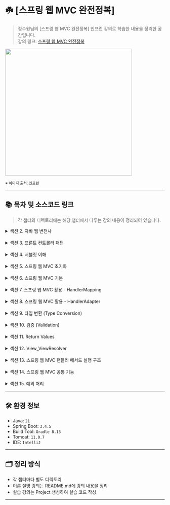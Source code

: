 # ☘️ [스프링 웹 MVC 완전정복]

> 정수원님의 [스프링 웹 MVC 완전정복] 인프런 강의로 학습한 내용을 정리한 공간입니다.  
> 강의 링크: [스프링 웹 MVC 완전정복](https://www.inflearn.com/course/%EC%8A%A4%ED%94%84%EB%A7%81-mvc-%EC%99%84%EC%A0%84%EC%A0%95%EB%B3%B5/dashboard)


<img src="https://cdn.inflearn.com/public/files/courses/336964/cover/01jrag4tv09tfazwzs4xpmxxe2?f=avif" width="400px">

<sub>※ 이미지 출처: 인프런</sub>

---

## 📚 목차 및 소스코드 링크

> 각 챕터의 디렉토리에는 해당 챕터에서 다루는 강의 내용이 정리되어 있습니다.

<details>
<summary>섹션 2. 자바 웹 변천사</summary>
<div markdown="1">

| 강의               | 디렉토리 경로                                          |
|------------------|--------------------------------------------------|
| 서블릿 방식 - Servlet | [section02/servlet](section02/servlet/README.md) |
| 모델 1 방식 - JSP    | [section02/jsp](section02/jsp/README.md)         |
| 모델 2 방식 - MVC    | [section02/mvc](section02/mvc/README.md)         |

</div>
</details>
<br/>
<details>
<summary>섹션 3. 프론트 컨트롤러 패턴</summary>
<div markdown="1">

| 강의             | 디렉토리 경로                                                            |
|----------------|--------------------------------------------------------------------|
| 프론트 컨트롤러 패턴 이해 | [section03/front-controller](section03/front-controller/README.md) |
| 스프링 MVC 간단 예제  | [section03/spring-mvc](section03/spring-mvc)                       |

</div>
</details>
<br/>
<details>
<summary>섹션 4. 서블릿 이해</summary>
<div markdown="1">

| 강의                        | 디렉토리 경로                                                                                |
|---------------------------|----------------------------------------------------------------------------------------|
| 서블릿(Servlet)              | [section04/servlet](section04/servlet/README.md)                                       |
| HttpServletRequest        | [section04/httpServletRequest](section04/httpServletRequest/README.md)                 |
| HttpServletRequest 기본     | [section04/httpServletRequestBasic](section04/httpServletRequestBasic/README.md)       |
| HttpServletRequest 요청 처리  | [section04/httpServletRequestProcess](section04/httpServletRequestProcess/README.md)   |
| HttpServletResponse       | [section04/httpServletResponse](section04/httpServletResponse/README.md)               |
| HttpServletResponse 응답 처리 | [section04/httpServletResponseProcess](section04/httpServletResponseProcess/README.md) |

</div>
</details>
<br/>
<details>
<summary>섹션 5. 스프링 웹 MVC 초기화</summary>
<div markdown="1">

| 강의                            | 디렉토리 경로                                                              |
|-------------------------------|----------------------------------------------------------------------|
| 서블릿 컨테이너 및 스프링 컨테이너 (1) ~ (2) | [section05/servlet-container](section05/servlet-container/README.md) |
| 초기화 클래스들                      | [section05/init-classes](section05/init-classes/README.md)           |

</div>
</details>
<br/>
<details>
<summary>섹션 6. 스프링 웹 MVC 기본</summary>
<div markdown="1">

| 강의                            | 디렉토리 경로                                                                            |
|-------------------------------|------------------------------------------------------------------------------------|
| 아키텍처 이해 (1) ~ (2)             | [section06/architecture](section06/architecture/README.md)                         |
| DispatcherServlet 개요          | [section06/dispatcherServlet](section06/dispatcherServlet/README.md)               |
| DispatcherServlet 초기화 및 요청 처리 | [section06/dispatcherServletProcess](section06/dispatcherServletProcess/README.md) |

</div>
</details>
<br/>
<details>
<summary>섹션 7. 스프링 웹 MVC 활용 - HandlerMapping</summary>
<div markdown="1">

| 강의                              | 디렉토리 경로                                                                          |
|---------------------------------|----------------------------------------------------------------------------------|
| HandlerMapping 이해               | [section07/handlerMapping](section07/handlerMapping/README.md)                   |
| @RequestMapping (1) ~ (2)       | [section07/requestMapping](section07/requestMapping/README.md)                   |
| @RequestMapping 원리 이해 (1) ~ (2) | [section07/requestMappingPrinciple](section07/requestMappingPrinciple/README.md) |

</div>
</details>
<br/>
<details>
<summary>섹션 8. 스프링 웹 MVC 활용 - HandlerAdapter</summary>
<div markdown="1">

| 강의                                                | 디렉토리 경로                                                                                                                |
|---------------------------------------------------|------------------------------------------------------------------------------------------------------------------------|
| HandlerAdapter 이해                                 | [section08/handlerAdapter](section08/handlerAdapter/README.md)                                                         |
| Method Arguments                                  | [section08/methodArguments](section08/methodArguments/README.md)                                                       |
| 메서드 기본 매개변수                                       | [section08/methodBasicArguments](section08/methodBasicArguments/README.md)                                             |
| @RequestParam (1) ~ (2)                           | [section08/requestParam](section08/requestParam/README.md)                                                             |
| @PathVariable                                     | [section08/pathVariable](section08/pathVariable/README.md)                                                             |
| @ModelAttribute (1) ~ (3)                         | [section08/modelAttribute](section08/modelAttribute/README.md)                                                         |
| HttpEntity_RequestEntity (1) ~ (2)                | [section08/requestEntity](section08/requestEntity/README.md)                                                           |
| @RequestBody                                      | [section08/requestBody](section08/requestBody/README.md)                                                               |
| HttpMessageConverter (1) ~ (2)                    | [section08/httpMessageConverter](section08/httpMessageConverter/README.md)                                             |
| @RequestHeader & @RequestAttribute & @CookieValue | [section08/requestHeader&requestAttribute&cookieValue](section08/requestHeader&requestAttribute&cookieValue/README.md) |
| Model                                             | [section08/model](section08/model/README.md)                                                                           |
| @SessionAttributes (1) ~ (2)                      | [section08/sessionAttributes](section08/sessionAttributes/README.md)                                                   |
| @SessionAttribute                                 | [section08/sessionAttribute](section08/sessionAttribute/README.md)                                                     |
| RedirectAttributes & Flash Attributes (1) ~ (2)   | [section08/redirectAttributes&flashAttributes](section08/redirectAttributes&flashAttributes/README.md)                 |
| 바인딩 - DataBinder (1) ~ (2)                        | [section08/dataBinder](section08/dataBinder/README.md)                                                                 |
| @InitBinder                                       | [section08/initBinder](section08/initBinder/README.md)                                                                 |

</div>
</details>
<br/>
<details>
<summary>섹션 9. 타입 변환 (Type Conversion)</summary>
<div markdown="1">

| 강의                                      | 디렉토리 경로                                                                                                      |
|-----------------------------------------|--------------------------------------------------------------------------------------------------------------|
| 개요                                      | [section09/intro](section09/intro/README.md)                                                                 |
| Converter                               | [section09/converter](section09/converter/README.md)                                                         |
| ConverterFactory & ConditionalConverter | [section09/converterFactory&conditionalConverter](section09/converterFactory&conditionalConverter/README.md) |
| ConversionService                       | [section09/conversionService](section09/conversionService/README.md)                                         |
| Converter 스프링 적용                        | [section09/converterSpring](section09/converterSpring/README.md)                                             |
| 바인딩과 타입 변환 관계 (1) ~ (2)                 | [section09/binding](section09/binding/README.md)                                                             |
| Formatter                               | [section09/formatter](section09/formatter/README.md)                                                         |
| FormattingConversionService             | [section09/formattingConversionService](section09/formattingConversionService/README.md)                     |
| Formatter 스프링 적용                        | [section09/formatterSpring](section09/formatterSpring/README.md)                                             |
| 어노테이션 기반 포매팅 (1) ~ (2)                  | [section09/annotationFormatting](section09/annotationFormatting/README.md)                                   |

</div>
</details>
<br/>
<details>
<summary>섹션 10. 검증 (Validation)</summary>
<div markdown="1">

| 강의                                                   | 디렉토리 경로                                                                                |
|------------------------------------------------------|----------------------------------------------------------------------------------------|
| 개요                                                   | [section10/intro](section10/intro/README.md)                                           |
| BindingResult 기본 (1) ~ (2)                           | [section10/bindingResult](section10/bindingResult/README.md)                           |
| BindingResult 사용자 정의 오류 추가 - FieldError, ObjectError | [section10/bindingResultCustomError](section10/bindingResultCustomError/README.md)     |
| BindingResult 입력 값 보존하기                              | [section10/bindingResultInput](section10/bindingResultInput/README.md)                 |
| BindingResult 와 MessageSource 연동 (1)                 | [section10/messageSource1](section10/messageSource1/README.md)                         |
| BindingResult 와 MessageSource 연동 (2) ~ (3)           | [section10/messageSource2](section10/messageSource2/README.md)                         |
| Validator (1) ~ (2)                                  | [section10/validator](section10/validator/README.md)                                   |
| Bean Validation 개요                                   | [section10/beanValidation](section10/beanValidation/README.md)                         |
| Java Bean Validation + Spring 통합 (1) ~ (3)           | [section10/springBeanValidation](section10/springBeanValidation/README.md)             |
| Bean Validation MessageSource 연동                     | [section10/messageSource](section10/messageSource/README.md)                           |
| 커스텀 검증 어노테이션 구현하기                                    | [section10/customValidationAnnotation](section10/customValidationAnnotation/README.md) |

</div>
</details>
<br/>
<details>
<summary>섹션 11. Return Values</summary>
<div markdown="1">

| 강의                | 디렉토리 경로                                                        |
|-------------------|----------------------------------------------------------------|
| Return Values 개요  | [section11/returnValues](section11/returnValues/README.md)     |
| @ResponseBody     | [section11/responseBody](section11/responseBody/README.md)     |
| ResponseEntity<T> | [section11/responseEntity](section11/responseEntity/README.md) |

</div>
</details>
<br/>
<details>
<summary>섹션 12. View_ViewResolver</summary>
<div markdown="1">

| 강의                | 디렉토리 경로                                                    |
|-------------------|------------------------------------------------------------|
| View_ViewResolver | [section12/viewResolver](section12/viewResolver/README.md) |
| Thymeleaf         | [section12/thymeleaf](section12/thymeleaf/README.md)       |

</div>
</details>
<br/>
<details>
<summary>섹션 13. 스프링 웹 MVC 핸들러 메서드 실행 구조</summary>
<div markdown="1">

| 강의                      | 디렉토리 경로                                                              |
|-------------------------|----------------------------------------------------------------------|
| 자바 리플렉션 이해              | [section13/reflection](section13/reflection/README.md)               |
| 자바 리플렉션 실전 예제 (1) ~ (2) | [section13/reflectionExample](section13/reflectionExample/README.md) |
| 핸들러 메서드 호출 원리 (1) ~ (2) | [section13/handlerMethod](section13/handlerMethod/README.md)         |
| 메서드 파라미터 실행 구조 이해       | [section13/methodParameter](section13/methodParameter/README.md)     |

</div>
</details>
<br/>
<details>
<summary>섹션 14. 스프링 웹 MVC 공통 기능</summary>
<div markdown="1">

| 강의                          | 디렉토리 경로                                                            |
|-----------------------------|--------------------------------------------------------------------|
| 인터셉터(Interceptor) (1) ~ (3) | [section14/interceptor](section14/interceptor/README.md)           |
| @ControllerAdvice (1) ~ (2) | [section14/controllerAdvice](section14/controllerAdvice/README.md) |

</div>
</details>
<br/>
<details>
<summary>섹션 15. 예외 처리</summary>
<div markdown="1">

| 강의        | 디렉토리 경로                                                                            |
|-----------|------------------------------------------------------------------------------------|
| 서블릿 예외 처리 | [section15/servletExceptionHandling](section15/servletExceptionHandling/README.md) |

</div>
</details>

---

## 🛠️ 환경 정보

- Java: `21`
- Spring Boot: `3.4.5`
- Build Tool: `Gradle 8.13`
- Tomcat: `11.0.7`
- IDE: `IntelliJ`

---

## 🗂️ 정리 방식

- 각 챕터마다 별도 디렉토리
- 이론 설명 강의는 README.md에 강의 내용을 정리
- 실습 강의는 Project 생성하여 실습 코드 작성

---

